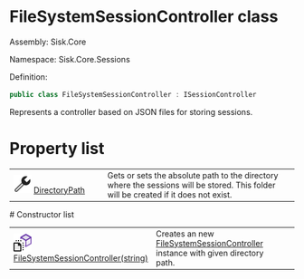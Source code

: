 <!--

Copyrights 2023 Sisk Framework - CypherPotato
Published under MIT license

!!! DO NOT EDIT THIS FILE !!!
This file was generated by a tool in the Sisk package. To edit the information in this documentation,
edit the XML documentation present in the Sisk source code.

-->

# FileSystemSessionController class
Assembly: Sisk.Core

Namespace: Sisk.Core.Sessions

Definition:

```cs
public class FileSystemSessionController : ISessionController
```

Represents a controller based on JSON files for storing sessions.

# Property list
<table>
    <tbody>
<tr>
    <td width="33%">
        <img class="icon" src="/assets/img/icons/property.svg">
        <a href="/read?q=/contents/spec/Sisk.Core.Sessions.FileSystemSessionController.DirectoryPath.md">
            DirectoryPath
        </a>
    </td>
    <td>
        Gets or sets the absolute path to the directory where the sessions will be stored. This folder will be created if it does not exist.
    <td>
</tr>
    </tbody>
</table>
# Constructor list
<table>
    <tbody>
<tr>
    <td width="33%">
        <img class="icon" src="/assets/img/icons/constructor.svg">
        <a href="/read?q=/contents/spec/Sisk.Core.Sessions.FileSystemSessionController.FileSystemSessionController(string).md">
            FileSystemSessionController(string)
        </a>
    </td>
    <td>
        Creates an new <a href="/read?q=/contents/spec/Sisk.Core.Sessions.FileSystemSessionController.md">FileSystemSessionController</a> instance with given directory path.
    <td>
</tr>
    </tbody>
</table>
